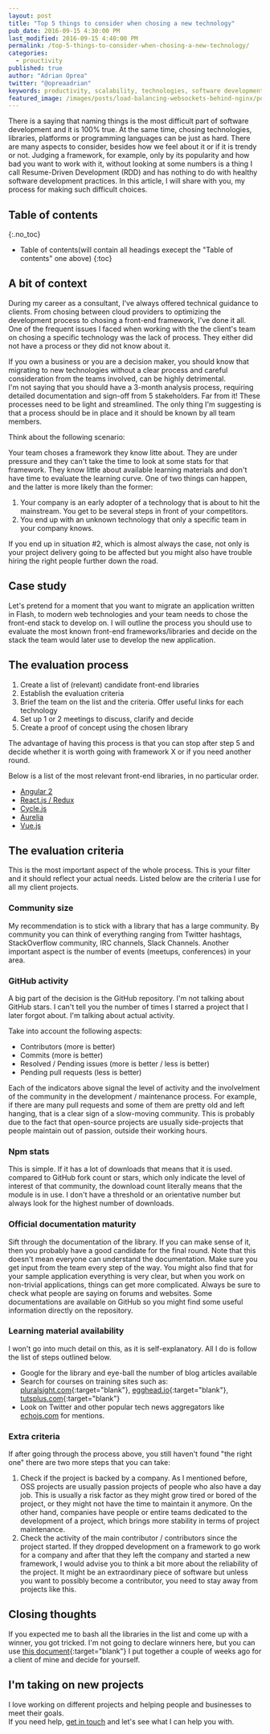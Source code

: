 ```yaml
---
layout: post
title: "Top 5 things to consider when chosing a new technology"
pub_date: 2016-09-15 4:30:00 PM
last_modified: 2016-09-15 4:40:00 PM
permalink: /top-5-things-to-consider-when-chosing-a-new-technology/
categories:
  - prouctivity
published: true
author: "Adrian Oprea"
twitter: "@opreaadrian"
keywords: productivity, scalability, technologies, software development, recipes, javascript, reactjs, react, angular, angular2, aurelia, libraries, front-end
featured_image: /images/posts/load-balancing-websockets-behind-nginx/post.jpg
---
```


There is a saying that naming things is the most difficult part of software development and it is 100% true. At the same time, chosing technologies, libraries, platforms or programming languages can be just as hard.
There are many aspects to consider, besides how we feel about it or if it is trendy or not. Judging a framework, for example, only by its popularity and how bad you want to work with it, without looking at some numbers is a thing I call Resume-Driven Development (RDD) and has nothing to do with healthy software development practices. In this article, I will share with you, my process for making such difficult choices. 

## Table of contents
{:.no_toc}

* Table of contents(will contain all headings execept the "Table of contents" one above)
{:toc}

## A bit of context

During my career as a consultant, I've always offered technical guidance to clients. From chosing between cloud providers to optimizing the development process to chosing a front-end framework, I've done it all.  
One of the frequent issues I faced when working with the the client's team on chosing a specific technology was the lack of process. They either did not have a process or they did not know about it.

If you own a business or you are a decision maker, you should know that migrating to new technologies without a clear process and careful consideration from the teams involved, can be highly detrimental.  
I'm not saying that you should have a 3-month analysis process, requiring detailed documentation and sign-off from 5 stakeholders. Far from it! These processes need to be light and streamlined. The only thing I'm suggesting is that a process should be in place and it should be known by all team members. 

Think about the following scenario: 

Your team choses a framework they know litte about. They are under pressure and they can't take the time to look at some stats for that framework. They know little about available learning materials and don't have time to evaluate the learning curve. One of two things can happen, and the latter is more likely than the former:

1. Your company is an early adopter of a technology that is about to hit the mainstream. You get to be several steps in front of your competitors. 
2. You end up with an unknown technology that only a specific team in your company knows. 

If you end up in situation #2, which is almost always the case, not only is your project delivery going to be affected but you might also have trouble hiring the right people further down the road. 

## Case study

Let's pretend for a moment that you want to migrate an application written in Flash, to modern web technologies and your team needs to chose the front-end stack to develop on. 
I will outline the process you should use to evaluate the most known front-end frameworks/libraries and decide on the stack the team would later use to develop the new application.

## The evaluation process

1. Create a list of (relevant) candidate front-end libraries
2. Establish the evaluation criteria
3. Brief the team on the list and the criteria. Offer useful links for each technology
4. Set up 1 or 2 meetings to discuss, clarify and decide
5. Create a proof of concept using the chosen library

The advantage of having this process is that you can stop after step 5 and decide whether it is worth going with framework X or if you need another round.

Below is a list of the most relevant front-end libraries, in no particular order.

- [Angular 2]()
- [React.js / Redux]()
- [Cycle.js]()
- [Aurelia]()
- [Vue.js]()


## The evaluation criteria

This is the most important aspect of the whole process. This is your filter and it should reflect your actual needs. Listed below are the criteria I use for all my client projects.

### Community size

My recommendation is to stick with a library that has a large community. By community you can think of everything ranging from Twitter hashtags, StackOverflow community, IRC channels, Slack Channels.
Another important aspect is the number of events (meetups, conferences) in your area. 

### GitHub activity

A big part of the decision is the GitHub repository. I'm not talking about GitHub stars. I can't tell you the number of times I starred a project that I later forgot about. I'm talking about actual activity. 

Take into account the following aspects:

- Contributors (more is better)
- Commits (more is better)
- Resolved / Pending issues (more is better / less is better)
- Pending pull requests (less is better)

Each of the indicators above signal the level of activity and the involvelment of the community in the development / maintenance process. For example, if there are many pull requests and some of them are pretty old and left hanging, that is a clear sign of a slow-moving community. This is probably due to the fact that open-source projects are usually side-projects that people maintain out of passion, outside their working hours.

### Npm stats

This is simple. If it has a lot of downloads that means that it is used. compared to GitHub fork count or stars, which only indicate the level of interest of that community, the download count literally means that the module is in use. I don't have a threshold or an orientative number but always look for the highest number of downloads.

### Official documentation maturity

Sift through the documentation of the library. If you can make sense of it, then you probably have a good candidate for the final round. Note that this doesn't mean everyone can understand the documentation. Make sure you get input from the team every step of the way. You might also find that for your sample application everything is very clear, but when you work on non-trivial applications, things can get more complicated. Always be sure to check what people are saying on forums and websites. Some documentations are available on GitHub so you might find some useful information directly on the repository.

### Learning material availability

I won't go into much detail on this, as it is self-explanatory. All I do is follow the list of steps outlined below. 

- Google for the library and eye-ball the number of blog articles available
- Search for courses on training sites such as: [pluralsight.com](http://pluralsight.com "Link to Pluralsight website"){:target="blank"}, [egghead.io](http://egghead.io "Link to Egghead.io website"){:target="blank"}, [tutsplus.com](http://tutsplus.com "Link to Tutsplus.com website"){:target="blank"}
- Look on Twitter and other popular tech news aggregators like [echojs.com]() for mentions.


### Extra criteria

If after going through the process above, you still haven't found "the right one" there are two more steps that you can take:

1. Check if the project is backed by a company. As I mentioned before, OSS projects are usually passion projects of people who also have a day job. This is usually a risk factor as they might grow tired or bored of the project, or they might not have the time to maintain it anymore. On the other hand, companies have people or entire teams dedicated to the development of a project, which brings more stability in terms of project maintenance.
2. Check the activity of the main contributor / contributors since the project started. If they dropped development on a framework to go work for a company and after that they left the company and started a new framework, I would advise you to think a bit more about the reliability of the project. It might be an extraordinary piece of software but unless you want to possibly become a contributor, you need to stay away from projects like this.

## Closing thoughts

If you expected me to bash all the libraries in the list and come up with a winner, you got tricked. I'm not going to declare winners here, but you can use [this document](/resources/frontend_libraries_comparison.pdf){:target="blank"} I put together a couple of weeks ago for a client of mine and decide for yourself. 

## I'm taking on new projects

I love working on different projects and helping people and businesses to meet their goals.  
If you need help, [get in touch]() and let's see what I can help you with. 
